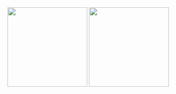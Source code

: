 <div>
    <img height="180em" src="https://github-readme-stats.vercel.app/api?username=Ryan-matheus13&show_icons=true&theme=radical"/>
    <img height="180em" src="https://github-readme-stats.vercel.app/api/top-langs/?username=Ryan-matheus13&layout=compact&langs_count=16&theme=dracula"/>
</div>

